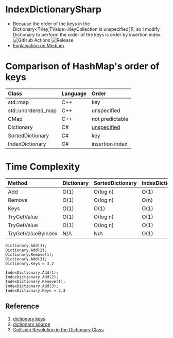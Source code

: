 # IndexDictionarySharp
- Because the order of the keys in the Dictionary<TKey,TValue>.KeyCollection is unspecified[1], so I modify Dictionary to perform the order of the keys is order by insertion index.![GitHub Actions](https://github.com/lag945/IndexDictionarySharp/workflows/.NET/badge.svg?branch=main) ![Release](https://img.shields.io/github/v/release/lag945/IndexDictionarySharp)
- [Explaination on Medium](https://medium.com/@lag945/c-dictionary-keys%E6%8E%92%E5%BA%8F%E6%B7%BA%E8%AB%87-58bfa45631d9)

# Comparison of HashMap's order of keys
| Class | Language | Order|
| :--- | :--- | :--- |
| std::map | C++ | key |
| std::unordered_map | C++ | unspecified |
| CMap | C++ | not predictable |
| Dictionary | C# | [unspecified](https://docs.microsoft.com/en-us/dotnet/api/system.collections.generic.dictionary-2.keys) |
| SortedDictionary | C# | key |
| IndexDictionary | C# | insertion index |


# Time Complexity
| Method | Dictionary | SortedDictionary| IndexDictionary|
| :--- | :--- | :--- |:--- |
| Add | O(1) | O(log n) | O(1) |
| Remove | O(1) | O(log n) | O(n) |
| Keys | O(1) | O(1) | O(1) |
| TryGetValue | O(1) | O(log n) | O(1) |
| TryGetValue | O(1) | O(log n) | O(1) |
| TryGetValueByIndex | N/A | N/A | O(1) |

```
Dictionary.Add(1);
Dictionary.Add(2);
Dictionary.Remove(1);
Dictionary.Add(3);
Dictionary.Keys = 3,2

IndexDictionary.Add(1);
IndexDictionary.Add(2);
IndexDictionary.Remove(1);
IndexDictionary.Add(3);
IndexDictionary.Keys = 2,3
```

## Reference
1. [dictionary keys](https://docs.microsoft.com/en-us/dotnet/api/system.collections.generic.dictionary-2.keys)
1. [dictionary source](https://github.com/microsoft/referencesource/blob/master/mscorlib/system/collections/generic/dictionary.cs)
1. [Collision Resolution in the Dictionary Class](https://docs.microsoft.com/en-us/previous-versions/ms379571)
